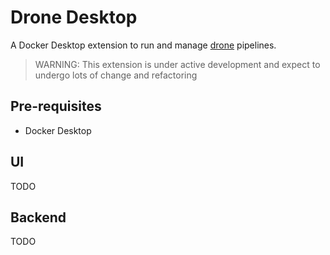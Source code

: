 # Drone Desktop

A Docker Desktop extension to run and manage [drone](https://drone.io) pipelines.

> WARNING: This extension is under active development and expect to undergo lots of change and refactoring

## Pre-requisites

- Docker Desktop

## UI

TODO

## Backend

TODO
